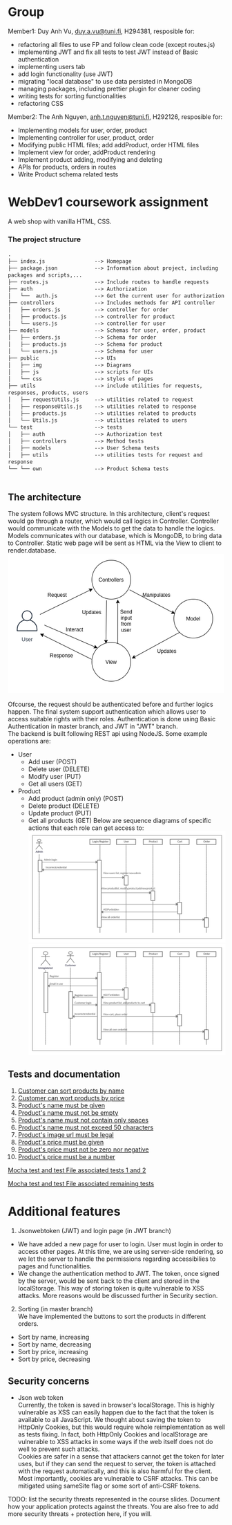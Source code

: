 # Group 

Member1:  Duy Anh Vu, duy.a.vu@tuni.fi, H294381, 
resposible for:
- refactoring all files to use FP and follow clean code (except routes.js)
- implementing JWT and fix all tests to test JWT instead of Basic authentication
- implementing users tab
- add login functionality (use JWT)
- migrating "local database" to use data persisted in MongoDB
- managing packages, including prettier plugin for cleaner coding
- writing tests for sorting functionalities
- refactoring CSS

Member2:  The Anh Nguyen, anh.t.nguyen@tuni.fi, H292126, 
resposible for: 
- Implementing models for user, order, product
- Implementing controller for user, product, order 
- Modifying public HTML files; add addProduct, order HTML files
- Implement view for order, addProduct rendering
- Implement product adding, modifying and deleting
- APIs for products, orders in routes
- Write Product schema related tests


# WebDev1 coursework assignment

A web shop with vanilla HTML, CSS.


### The project structure

```
.
├── index.js                --> Homepage
├── package.json            --> Information about project, including packages and scripts,...
├── routes.js               --> Include routes to handle requests
├── auth                    --> Authorization
│   └──  auth.js            --> Get the current user for authorization
├── controllers             --> Includes methods for API controller
│   ├── orders.js           --> controller for order
│   ├── products.js         --> controller for product
│   └── users.js            --> controller for user
├── models                  --> Schemas for user, order, product
│   ├── orders.js           --> Schema for order
│   ├── products.js         --> Schema for product
│   └── users.js            --> Schema for user
├── public                  --> UIs
│   ├── img                 --> Diagrams
│   ├── js                  --> scripts for UIs
│   └── css                 --> styles of pages
├── utils                   --> include utilities for requests, responses, products, users
│   ├── requestUtils.js     --> utilities related to request
│   ├── responseUtils.js    --> utilities related to response
│   ├── products.js         --> utilities related to products
│   └── Utils.js            --> utilities related to users
└── test                    --> tests
│   ├── auth                --> Authorization test
│   ├── controllers         --> Method tests
│   ├── models              --> User Schema tests
│   ├── utils               --> utilities tests for request and response
└── └── own                 --> Product Schema tests


```

## The architecture 
The system follows MVC structure. In this architecture, client's request would go through a router, which would call logics in Controller. Controller would communicate with the Models to get the data to handle the logics. Models communicates with our database, which is MongoDB, to bring data to Controller. Static web page will be sent as HTML via the View to client to render.database.
    ![MVC Diagram](./public/images/MVC.png "MVC diagram")

Ofcourse, the request should be authenticated before and further logics happen. The final system support authentication which allows user to access suitable rights with their roles. Authentication is done using Basic Authentication in master branch, and JWT in "JWT" branch.  
The backend is built following REST api using NodeJS. Some example operations are:
- User
  - Add user (POST)
  - Delete user (DELETE)
  - Modify user (PUT)
  - Get all users (GET)
- Product
  - Add product (admin only) (POST)
  - Delete product (DELETE)
  - Update product (PUT)
  - Get all products (GET)
Below are sequence diagrams of specific actions that each role can get access to:
    ![Admin Sequence Diagram](./public/images/adminProcess.png "Admin sequence diagram")
    ![Customer And Unregistered User Diagram](./public/images/customerSequence.png "Customer and unregistered user")

## Tests and documentation

1. [Customer can sort products by name][test1]
2. [Customer can wort products by price][test2]
3. [Product's name must be given][test3]
4. [Product's name must not be empty][test4]
5. [Product's name must not contain only spaces][test5]
6. [Product's name must not exceed 50 characters][test6]
7. [Product's image url must be legal][test7]
8. [Product's price must be given][test8]
9. [Product's price must not be zero nor negative][test9]
10. [Product's price must be a number][test10]

[Mocha test and test File associated tests 1 and 2][test11]

[Mocha test and test File associated remaining tests][test12]

[test1]: https://course-gitlab.tuni.fi/webdev1-2020-2021/webdev1-group-75/-/issues/2
[test2]: https://course-gitlab.tuni.fi/webdev1-2020-2021/webdev1-group-75/-/issues/5
[test3]: https://course-gitlab.tuni.fi/webdev1-2020-2021/webdev1-group-75/-/issues/9
[test4]: https://course-gitlab.tuni.fi/webdev1-2020-2021/webdev1-group-75/-/issues/11
[test5]: https://course-gitlab.tuni.fi/webdev1-2020-2021/webdev1-group-75/-/issues/12
[test6]: https://course-gitlab.tuni.fi/webdev1-2020-2021/webdev1-group-75/-/issues/13
[test7]: https://course-gitlab.tuni.fi/webdev1-2020-2021/webdev1-group-75/-/issues/23
[test8]: https://course-gitlab.tuni.fi/webdev1-2020-2021/webdev1-group-75/-/issues/14
[test9]: https://course-gitlab.tuni.fi/webdev1-2020-2021/webdev1-group-75/-/issues/15
[test10]: https://course-gitlab.tuni.fi/webdev1-2020-2021/webdev1-group-75/-/issues/17
[test11]: https://course-gitlab.tuni.fi/webdev1-2020-2021/webdev1-group-75/-/blob/master/test/own/ui.test.js
[test12]: https://course-gitlab.tuni.fi/webdev1-2020-2021/webdev1-group-75/-/blob/master/test/own/utils.test.js

# Additional features
1. Jsonwebtoken (JWT) and login page (in JWT branch)  
- We have added a new page for user to login. User must login in order to access other pages. At this time, we are using server-side rendering, so we let the server to handle the permissions regarding accessibilies to pages and functionalities.
- We change the authentication method to JWT. The token, once signed by the server, would be sent back to the client and stored in the localStorage. This way of storing token is quite vulnerable to XSS attacks. More reasons would be discussed further in Security section.
2. Sorting (in master branch)  
We have implemented the buttons to sort the products in different orders.
- Sort by name, increasing
- Sort by name, decreasing
- Sort by price, increasing
- Sort by price, decreasing

## Security concerns

* Json web token  
Currently, the token is saved in browser's localStorage. This is highly vulnerable as XSS can easily happen due to the fact that the token
is available to all JavaScript. We thought about saving the token to HttpOnly Cookies, but this would require whole reimplementation as well
as tests fixing. In fact, both HttpOnly Cookies and localStorage are vulnerable to XSS attacks in some ways if the web itself does not do
well to prevent such attacks.  
Cookies are safer in a sense that attackers cannot get the token for later uses, but if they can send the request to server, the token is
attached with the request automatically, and this is also harmful for the client. Most importantly, cookies are vulnerable to CSRF attacks.
This can be mitigated using sameSite flag or some sort of anti-CSRF tokens.

TODO: list the security threats represented in the course slides.
Document how your application protects against the threats.
You are also free to add more security threats + protection here, if you will.

